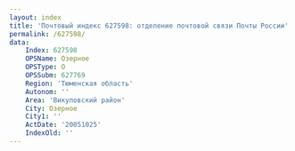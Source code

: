 ```yaml
---
layout: index
title: 'Почтовый индекс 627598: отделение почтовой связи Почты России'
permalink: /627598/
data:
    Index: 627598
    OPSName: Озерное
    OPSType: О
    OPSSubm: 627769
    Region: 'Тюменская область'
    Autonom: ''
    Area: 'Викуловский район'
    City: Озерное
    City1: ''
    ActDate: '20051025'
    IndexOld: ''
---
```

